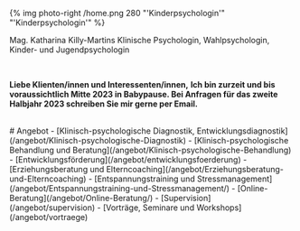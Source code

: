 {% img photo-right /home.png 280 "'Kinderpsychologin'" "'Kinderpsychologin'" %}

<p class="home-name">Mag. Katharina Killy-Martins
<span class="home-contact">Klinische Psychologin, Wahlpsychologin, Kinder- und Jugendpsychologin</span></p>
<br />

**Liebe Klienten/innen und  Interessenten/innen,**
**Ich bin zurzeit und bis voraussichtlich Mitte 2023 in Babypause. Bei Anfragen für das zweite Halbjahr 2023 schreiben Sie mir gerne per Email.**

<br />
# Angebot
- [Klinisch-psychologische Diagnostik, Entwicklungsdiagnostik](/angebot/Klinisch-psychologische-Diagnostik)
- [Klinisch-psychologische Behandlung und Beratung](/angebot/Klinisch-psychologische-Behandlung)
- [Entwicklungsförderung](/angebot/entwicklungsfoerderung)
- [Erziehungsberatung und Elterncoaching](/angebot/Erziehungsberatung-und-Elterncoaching)
- [Entspannungstraining und Stressmanagement](/angebot/Entspannungstraining-und-Stressmanagement/)
- [Online-Beratung](/angebot/Online-Beratung/)
- [Supervision](/angebot/supervision)
- [Vorträge, Seminare und Workshops](/angebot/vortraege)
